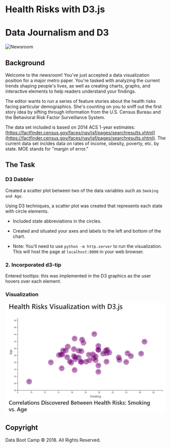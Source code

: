 # Health Risks with D3.js

# Data Journalism and D3

![Newsroom](https://media.giphy.com/media/v2xIous7mnEYg/giphy.gif)

## Background

Welcome to the newsroom! You've just accepted a data visualization position for a major metro paper. You're tasked with analyzing the current trends shaping people's lives, as well as creating charts, graphs, and interactive elements to help readers understand your findings.

The editor wants to run a series of feature stories about the health risks facing particular demographics. She's counting on you to sniff out the first story idea by sifting through information from the U.S. Census Bureau and the Behavioral Risk Factor Surveillance System.

The data set included is based on 2014 ACS 1-year estimates: [https://factfinder.census.gov/faces/nav/jsf/pages/searchresults.xhtml](https://factfinder.census.gov/faces/nav/jsf/pages/searchresults.xhtml). The current data set incldes data on rates of income, obesity, poverty, etc. by state. MOE stands for "margin of error."

## The Task

### D3 Dabbler

Created a scatter plot between two of the data variables such as `Smoking and Age`.

Using D3 techniques, a scatter plot was created that represents each state with circle elements. 

* Included state abbreviations in the circles.

* Created and situated your axes and labels to the left and bottom of the chart.

* Note: You'll need to use `python -m http.server` to run the visualization. This will host the page at `localhost:8000` in your web browser.


### 2. Incorporated d3-tip

Entered tooltips: this was implemented in the D3 graphics as the user hovers over each element.


### Visualization

![Healthplot](StarterCode/assets/images/Healthplot.png)

## Copyright

Data Boot Camp © 2018. All Rights Reserved.
